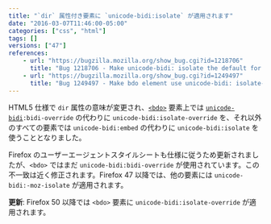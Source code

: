 ```yaml
---
title: "`dir` 属性付き要素に `unicode-bidi:isolate` が適用されます"
date: "2016-03-07T11:46:00-05:00"
categories: ["css", "html"]
tags: []
versions: ["47"]
references:
    - url: "https://bugzilla.mozilla.org/show_bug.cgi?id=1218706"
      title: "Bug 1218706 - Make unicode-bidi: isolate the default for elements with a dir attribute"
    - url: "https://bugzilla.mozilla.org/show_bug.cgi?id=1249497"
      title: "Bug 1249497 - Make bdo element use unicode-bidi: isolate-override"
---
```

HTML5 仕様で `dir` 属性の意味が変更され、[`<bdo>`](https://developer.mozilla.org/ja/docs/Web/HTML/Element/bdo) 要素上では [`unicode-bidi`](https://developer.mozilla.org/ja/docs/Web/CSS/unicode-bidi)`:bidi-override` の代わりに `unicode-bidi:isolate-override` を、それ以外のすべての要素では `unicode-bidi:embed` の代わりに `unicode-bidi:isolate` を使うこととなりました。

Firefox のユーザーエージェントスタイルシートも仕様に従うため更新されましたが、`<bdo>` ではまだ `unicode-bidi:bidi-override` が使用されています。この不一致は近く修正されます。Firefox 47 以降では、他の要素には `unicode-bidi:-moz-isolate` が適用されます。

**更新**: Firefox 50 以降では `<bdo>` 要素に `unicode-bidi:isolate-override` が適用されます。
